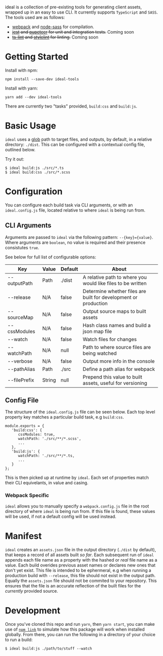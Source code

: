 ideal is a collection of pre-existing tools for generating client assets, wrapped up in an easy to use CLI. It currently supports `TypeScript` and `SASS`. The tools used are as follows:

-  [webpack](https://webpack.js.org/) and [node-sass](https://github.com/sass/node-sass) for compilation.
-  ~~[jest](https://jestjs.io/) and [pupeteer](https://pptr.dev/) for unit and integration tests.~~ Coming soon
-  ~~[ts-lint](https://palantir.github.io/tslint/) and [stylelint](https://stylelint.io/) for linting.~~ Coming soon

# Getting Started

Install with npm:

```
npm install --save-dev ideal-tools
```

Install with yarn:

```
yarn add --dev ideal-tools
```

There are currently two "tasks" provided, `build:css` and `build:js`.

# Basic Usage

`ideal` uses a [glob](https://www.npmjs.com/package/glob) path to target files, and outputs, by default, in a relative directory: `./dist`. This can be configured with a contextual config file, outlined below.

Try it out:

```
$ ideal build:js ./src/*.ts
$ ideal build:css ./src/*.scss
```

# Configuration

You can configure each build task via CLI arguments, or with an `ideal.config.js` file, located relative to where `ideal` is being run from.

## CLI Arguments

Arguments are passed to `ideal` via the following pattern: `--{key}={value}`. Where arguments are `boolean`, no value is required and their presence consistutes `true`.

See below for full list of configurable options:

| Key          | Value  | Default | About                                                           |
| ------------ | ------ | ------- | --------------------------------------------------------------- |
| --outputPath | Path   | ./dist  | A relative path to where you would like files to be written     |
| --release    | N/A    | false   | Determine whether files are built for development or production |
| --sourceMap  | N/A    | false   | Output source maps to built assets                              |
| --cssModules | N/A    | false   | Hash class names and build a json map file                      |
| --watch      | N/A    | false   | Watch files for changes                                         |
| --watchPath  | N/A    | null    | Path to where source files are being watched                    |
| --verbose    | N/A    | false   | Output more info in the console                                 |
| --pathAlias  | Path   | ./src   | Define a path alias for webpack                                 |
| --filePrefix | String | null    | Prepend this value to built assets, useful for versioning       |

## Config File

The structure of the `ideal.config.js` file can be seen below. Each top level property key matches a particular build task, e.g `build:css`.

```
module.exports = {
   'build:css': {
      cssModules: true,
      watchPath: './src/**/*.scss',
      ...
   },
   'build:js': {
      watchPath: './src/**/*.ts,
      ...
   }
};
```

This is then picked up at runtime by `ideal`. Each set of properties match their CLI equivelants, in value and casing.

### Webpack Specific

`ideal` allows you to manually specify a `webpack.config.js` file in the root directory of where `ideal` is being run from. If this file is found, these values will be used, if not a default config will be used instead.

# Manifest

`ideal` creates an `assets.json` file in the output directory (`./dist` by default), that keeps a record of all assets built _so far_. Each subsequent run of `ideal` appends each file name as a property with the hashed or _real_ file name as a value. Each build overides previous asset names or declares new ones that don't yet exist. This file is intended to be ephermeral, e.g when running a production build with `--release`, this file should not exist in the output path. Equally the `assets.json` file should not be commited to your repository. This ensures that the file is an accurate reflection of the built files for the _currently_ provided source.

# Development

Once you've cloned this repo and run `yarn`, then `yarn start`, you can make use of [`npm link`](https://docs.npmjs.com/cli/link.html) to simulate how this package will work when installed globally. From there, you can run the following in a directory of your choice to run a build:

```
$ ideal build:js ./path/to/stuff --watch
```
